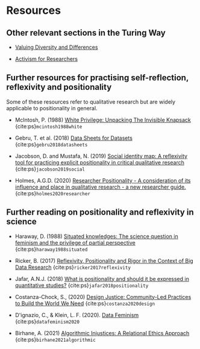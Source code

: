 # Resources

## Other relevant sections in the Turing Way 

* [Valuing Diversity and Differences](https://book.the-turing-way.org/collaboration/new-community/new-community-differences.html)

* [Activism for Researchers](https://book.the-turing-way.org/ethical-research/activism.html)

## Further resources for practising self-reflection, reflexivity and positionality
Some of these resources refer to qualitative research but are widely applicable to positionality in general.

* McIntosh, P. (1988) [White Privilege: Unpacking The Invisible Knapsack](https://admin.artsci.washington.edu/sites/adming/files/unpacking-invisible-knapsack.pdf) {cite:ps}`mcintosh1988white` 

* Gebru, T. et al. (2018) [Data Sheets for Datasets](https://www.microsoft.com/en-us/research/uploads/prod/2019/01/1803.09010.pdf) {cite:ps}`gebru2018datasheets`

* Jacobson, D. and Mustafa, N. (2019) [Social identity map: A reflexivity tool for practicing explicit positionality in critical qualitative research](https://journals.sagepub.com/doi/full/10.1177/1609406919870075) {cite:ps}`jacobson2019social`

* Holmes, A.G.D. (2020) [Researcher Positionality - A consideration of its influence and place in qualitative research - a new researcher guide.](https://files.eric.ed.gov/fulltext/EJ1268044.pdf) {cite:ps}`holmes2020researcher` 

## Further reading on positionality and reflexivity in science

* Haraway, D. (1988) [Situated knowledges: The science question in feminism and the privilege of partial perspective](https://www.jstor.org/stable/3178066) {cite:ps}`haraway1988situated`

* Ricker, B. (2017) [Reflexivity, Positionality and Rigor in the Context of Big Data Research](https://papers.ssrn.com/sol3/papers.cfm?abstract_id=2911652) {cite:ps}`ricker2017reflexivity`

* Jafar, A.N.J. (2018) [What is positionality and should it be expressed in quantitative studies?](https://emj.bmj.com/content/35/5/323) {cite:ps}`jafar2018positionality`

* Costanza-Chock, S., (2020) [Design Justice: Community-Led Practices to Build the World We Need](https://design-justice.pubpub.org/) {cite:ps}`costanza2020design` 

* D'ignazio, C., & Klein, L. F. (2020). [Data Feminism](https://mitpress.mit.edu/books/data-feminism) {cite:ps}`datafeminism2020`

* Birhane, A. (2021) [Algorithmic Injustices: A Relational Ethics Approach](https://www.sciencedirect.com/science/article/pii/S2666389921000155) {cite:ps}`birhane2021algorithmic`
